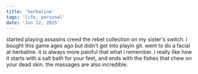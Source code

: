 ```yaml
---
title: 'herbaline'
tags: 'life, personal'
date: 'Jun 12, 2025'
---
```


started playing assasins creed the rebel collection on my sister's switch. i bought this game ages ago but didn't get into playin git. went to do a facial at herbaline. it is always more painful that what i remember. i really like how it starts with a salt bath for your feet, and ends with the fishes that chew on your dead skin. the massages are also incredible.
